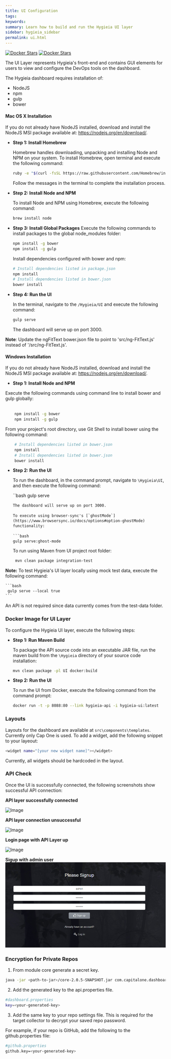```yaml
---
title: UI Configuration
tags:
keywords:
summary: Learn how to build and run the Hygieia UI layer
sidebar: hygieia_sidebar
permalink: ui.html
---
```


[![Docker Stars](https://img.shields.io/docker/stars/capitalone/hygieia-ui.svg)](https://hub.docker.com/r/capitalone/hygieia-api/)
[![Docker Stars](https://img.shields.io/docker/pulls/capitalone/hygieia-ui.svg)](https://hub.docker.com/r/capitalone/hygieia-api/)

The UI Layer represents Hygieia's front-end and contains GUI elements for users to view and configure the DevOps tools on the dashboard.

The Hygieia dashboard requires installation of:

- NodeJS
- npm
- gulp
- bower

#### Mac OS X Installation

If you do not already have NodeJS installed, download and install the NodeJS MSI package available at: https://nodejs.org/en/download/.

*	**Step 1: Install Homebrew**

	Homebrew handles downloading, unpacking and installing Node and NPM on your system.
	To install Homebrew, open terminal and execute the following command:

	```bash
	ruby -e "$(curl -fsSL https://raw.githubusercontent.com/Homebrew/install/master/install)"
	```
	
 	Follow the messages in the terminal to complete the installation process.

*	**Step 2: Install Node and NPM**

	To install Node and NPM using Homebrew, execute the following command:
	
	```bash
	brew install node
	```

*	**Step 3: Install Global Packages**	
	Execute the following commands to install packages to the global node_modules folder:
	
	```bash
	npm install -g bower
	npm install -g gulp
	```
	Install dependencies configured with bower and npm:

	```bash
	# Install dependencies listed in package.json
	npm install
	# Install dependencies listed in bower.json
	bower install
	```

*	**Step 4: Run the UI**	
	
	In the terminal, navigate to the `/Hygieia/UI` and execute the following command:
	```bash
	gulp serve
	```
	
	The dashboard will serve up on port 3000.
	
**Note**: Update the ngFitText bower.json file to point to 'src/ng-FitText.js' instead of '/src/ng-FitText.js'.

#### Windows Installation

If you do not already have NodeJS installed, download and install the NodeJS MSI package available at: https://nodejs.org/en/download/.

*	**Step 1: Install Node and NPM**

Execute the following commands using command line to install bower and gulp globally:

```bash

	npm install -g bower
	npm install -g gulp
```
From your project's root directory, use Git Shell to install bower using the following command:

```bash
	# Install dependencies listed in bower.json
    npm install
	# Install dependencies listed in bower.json
	bower install
```

*	**Step 2: Run the UI**

	To run the dashboard, in the command prompt, navigate to `\Hygieia\UI`, and then execute the following command:

	``bash
		gulp serve
	```
	The dashboard will serve up on port 3000.

	To execute using browser-sync's [`ghostMode`](https://www.browsersync.io/docs/options#option-ghostMode) functionality:

	```bash
	gulp serve:ghost-mode
	```

	To run using Maven from UI project root folder:

	```bash
	 mvn clean package integration-test
	```

**Note:** To test Hygieia's UI layer locally using mock test data, execute the following command:

	```bash
	 gulp serve --local true
	```
An API is not required since data currently comes from the test-data folder. 

### Docker Image for UI Layer

To configure the Hygieia UI layer, execute the following steps:

*	**Step 1: Run Maven Build**

	To package the API source code into an executable JAR file, run the maven build from the `\Hygieia` directory of your source code installation:

	```bash
	mvn clean package -pl UI docker:build
	```
*	**Step 2: Run the UI**

	To run the UI from Docker, execute the following command from the command prompt:
	
	```bash
	docker run -t -p 8088:80 --link hygieia-api -i hygieia-ui:latest
	```
### Layouts

Layouts for the dashboard are available at `src\components\templates`. Currently only Cap One is used. To add a widget, add the following snippet to your layeout:

```bash
<widget name="[your new widget name]"></widget>
``` 

Currently, all widgets should be hardcoded in the layout.

### API Check

Once the UI is successfully connected, the following screenshots show successful API connection:

**API layer successfully connected**

![Image](http://www.capitalone.io/Hygieia/media/images/apiup.png)

**API layer connection unsuccessful**

![Image](http://www.capitalone.io/Hygieia/media/images/apidown.png)

**Login page with API Layer up**

![Image](http://www.capitalone.io/Hygieia/media/images/loginpage.png)

**Sigup with admin user**
![Image](/media/images/adminuser.png)

### Encryption for Private Repos

1. From module core generate a secret key.

```bash
java -jar <path-to-jar>/core-2.0.5-SNAPSHOT.jar com.capitalone.dashboard.util.Encryption
```

2. Add the generated key to the api.properties file.

```bash
#dashboard.properties
key=<your-generated-key>
```

3. Add the same key to your repo settings file. This is required for the target collector to decrypt your saved repo password.

For example, if your repo is GitHub, add the following to the github.properties file:

```bash
#github.properties
github.key=<your-generated-key>
```